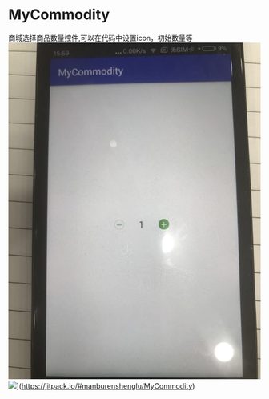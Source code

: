 # MyCommodity
商城选择商品数量控件,可以在代码中设置icon，初始数量等
![image](https://github.com/manburenshenglu/MyCommodity/raw/master/demo.jpg)
![](https://jitpack.io/v/manburenshenglu/MyCommodity.svg)](https://jitpack.io/#manburenshenglu/MyCommodity)
